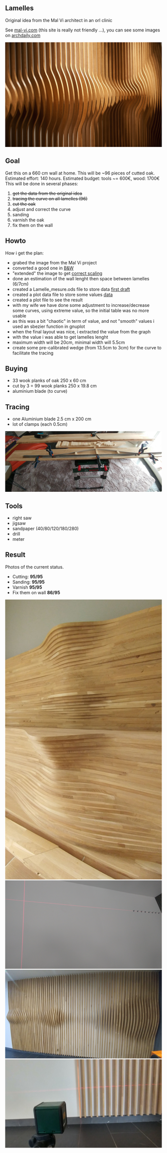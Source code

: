 ## Lamelles

Original idea from the Mal Vi architect in an orl clinic

See [mal-vi.com](http://www.mal-vi.com/what/orl-clinic) (this site is really not friendly ...), you can see some images on [archdaily.com](http://www.archdaily.com/187595/orl-clinic-mal-vi-architects)

![source](https://github.com/aginies/projet_lamelles/blob/master/source/general_idea.jpg)

## Goal

Get this on a 660 cm wall at home. This will be ~96 pieces of cutted oak.
Estimated effort: 140 hours. Estimated budget: tools ~= 600€, wood: 1700€
This will be done in several phases:

1.  ~~get the data from the original idea~~
2.  ~~tracing the curve on all lamelles (96)~~
3.  ~~cut the oak~~
4.  adjust and correct the curve
5.  sanding
6.  varnish the oak
7.  fix them on the wall

## Howto

How i get the plan:

* grabed the image from the Mal Vi project 
* converted a good one in [B&W](source/original_wall_BW.jpg)
* "extended" the image to get [correct scaling](source/original_wall_BW_extended.jpg)
* done an estimation of the wall lenght then space between lamelles (6/7cm)
* created a Lamelle_mesure.ods file to store data [first draft](Lamelle_mesure.ods)
* created a plot data file to store some values [data](data.dat)
* created a plot file to see the result
* with my wife we have done some adjustment to increase/decrease some curves, using extreme value, so the initial table was no more usable
* as this was a bit "chaotic" in term of value, and not "smooth" values i used an sbezier function in gnuplot
* when the final layout was nice, i extracted the value from the graph
* with the value i was able to get lamelles lenght
* maximum width will be 20cm, minimal width will 5.5cm
* create some pre-calibrated wedge (from 13.5cm to 3cm) for the curve to facilitate the tracing


## Buying 

* 33 wook planks of oak 250 x 60 cm
* cut by 3 = 99 wook planks 250 x 19.8 cm
* aluminium blade (to curve)

## Tracing

* one Aluminium blade 2.5 cm x 200 cm
* lot of clamps (each 0.5cm)

![tracing](https://github.com/aginies/projet_lamelles/blob/master/images/tracing.jpg)

## Tools

* right saw
* jigsaw
* sandpaper (40/80/120/180/280)
* drill
* meter

## Result

Photos of the current status.

* Cutting: **95/95**
* Sanding: **95/95**
* Varnish **95/95**
* Fix them on wall **86/95**

![result](https://github.com/aginies/projet_lamelles/blob/master/images/result_13.jpg)
![result](https://github.com/aginies/projet_lamelles/blob/master/images/result_14.jpg)
![result](https://github.com/aginies/projet_lamelles/blob/master/images/result_15.jpg)
![result](https://github.com/aginies/projet_lamelles/blob/master/images/result_16.jpg)


